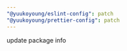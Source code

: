 ```yaml
---
"@yuukoyoung/eslint-config": patch
"@yuukoyoung/prettier-config": patch
---
```


update package info
